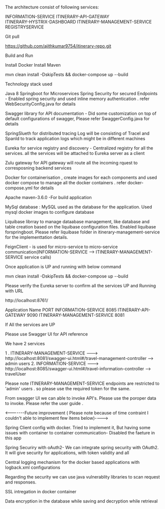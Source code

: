 
The architecture consist of following services:

INFORMATION-SERVICE	
ITINERARY-API-GATEWAY	
ITINERARY-HYSTRIX-DASHBOARD	
ITINERARY-MANAGEMENT-SERVICE
REGISTRYSERVICE


Git pull

https://github.com/ajithkumar9754/itinerary-repo.git


Build and Run

Install Docker 
Install Maven

mvn clean install -DskipTests && docker-compose up --build

Technology stack used


Java 8 
Springboot  for Microservices 
Spring Security for secured Endpoints - Enabled spring security and used inline memory authentication . refer WebSecurityConfig.java for details

Swagger library for API documentation - Did some customization on top of default configurations of swagger, Please refer SwaggerConfig.java for details

SpringSlueth for distributed tracing Log will be consisting of TraceI and SpanId to track application logs which might be in different machines

Eureka for service registry and discovery - Centralized registry for all the services. all the services will be  attached to Eureka server as a client

Zulu gateway for API gateway will route all the incoming rquest to corresposning backend services

Docker for containerisation , create images for each components and used docker compose to manage all the docker containers . refer docker-compose.yml for details

Apache maven-3.6.0 -For build application

MySql database : MySQL  used as the database for the application. Used mysql docker images to configure database

Liquibase librray to manage dataabase management, like database and table creation based on the liquibase configuration files. Enabled liquibase forspringboot. Please refer liquibase folder in itinerary-management-service for the implementtation details.


FeignClient - is used for micro-service to micro-service communication(INFORMATION-SERVICE	 --> ITINERARY-MANAGEMENT-SERVICE service calls)




Once application is UP and running with below command

mvn clean install -DskipTests && docker-compose up --build

Please verify the Eureka server to confirm all the services UP and Running with URL

http://localhost:8761/

Application	Name                PORT 
INFORMATION-SERVICE	            8085
ITINERARY-API-GATEWAY	        9090
ITINERARY-MANAGEMENT-SERVICE	8081


If All the services are UP 

Please use Swagger UI for API reference

We have 2 services 

1 . ITINERARY-MANAGEMENT-SERVICE  ---> http://localhost:8081/swagger-ui.html#/travel-management-controller   --> admin users
2. INFORMATION-SERVICE	          ---> http://localhost:8085/swagger-ui.html#/travel-information-controller  --> travelUser


Please note ITINERARY-MANAGEMENT-SERVICE endpoints are restricted to 'admin' users . so please use the required  token for the same.

From swagger UI we  can able to invoke API's. Please use the poroper data to invoke. Please refer the user guide .


<-------Future improvement ( Please note because of time contraint I couldn't able to implement few items below)---->

Spring Client config with docker. Tried to implement it, But having some issues with container to container communication- Disabled the faeture in this app

Spring Securiry with oAuth2- We can integrate spring security with OAuth2. It will give security for applications, with token validity and all

Central logging mechanism for the docker based applications with logback.xml configurations

Regarding the security we can use java vulnerablity libraries to scan request and responses.

SSL intregation in docker container

Data encryption in the database while saving and decryption while retrieval







